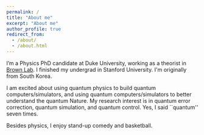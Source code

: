 ```yaml
---
permalink: /
title: "About me"
excerpt: "About me"
author_profile: true
redirect_from: 
  - /about/
  - /about.html
---
```


I’m a Physics PhD candidate at Duke University, working as a theorist in [Brown Lab](https://brownlab.pratt.duke.edu/). I finished my undergrad in Stanford University. I'm originally from South Korea. 

I am excited about using quantum physics to build quantum computers/simulators, and using quantum computers/simulators to better understand the quantum Nature. My research interest is in quantum error correction, quantum simulation, and quantum control. Yes, I said ``quantum'' seven times. 

Besides physics, I enjoy stand-up comedy and basketball.
